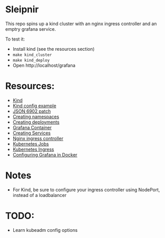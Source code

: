 # Sleipnir

This repo spins up a kind cluster with an nginx ingress controller and an emptry grafana service.

To test it:
* Install kind (see the resources section)
* `make kind_cluster`
* `make kind_deploy`
* Open http://localhost/grafana

# Resources:
* [Kind](https://kind.sigs.k8s.io/)
* [Kind config example](https://raw.githubusercontent.com/kubernetes-sigs/kind/main/site/content/docs/user/kind-example-config.yaml)
* [JSON 6902 patch](https://www.rfc-editor.org/rfc/rfc6902)
* [Creating namespaces](https://kubernetes.io/docs/tasks/administer-cluster/namespaces/)
* [Creating deployments](https://kubernetes.io/docs/concepts/workloads/controllers/deployment/)
* [Grafana Container](https://hub.docker.com/r/grafana/grafana)
* [Creating Services](https://kubernetes.io/docs/concepts/services-networking/service/)
* [Nginx ingress controller](https://kubernetes.github.io/ingress-nginx/deploy/)
* [Kubernetes Jobs](https://kubernetes.io/docs/concepts/workloads/controllers/job/)
* [Kubernetes Ingress](https://kubernetes.io/docs/concepts/services-networking/ingress/)
* [Configuring Grafana in Docker](https://grafana.com/docs/grafana/latest/setup-grafana/configure-grafana/#override-configuration-with-environment-variables)

# Notes
* For Kind, be sure to configure your ingress controller using NodePort, instead of a loadbalancer

# TODO:
* Learn kubeadm config options